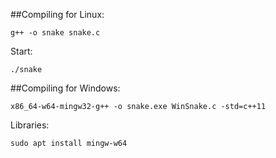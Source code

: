 ##Compiling for Linux:
```
g++ -o snake snake.c
```
Start:
```
./snake
```

##Compiling for Windows:
```
x86_64-w64-mingw32-g++ -o snake.exe WinSnake.c -std=c++11
```

Libraries:
```
sudo apt install mingw-w64
```